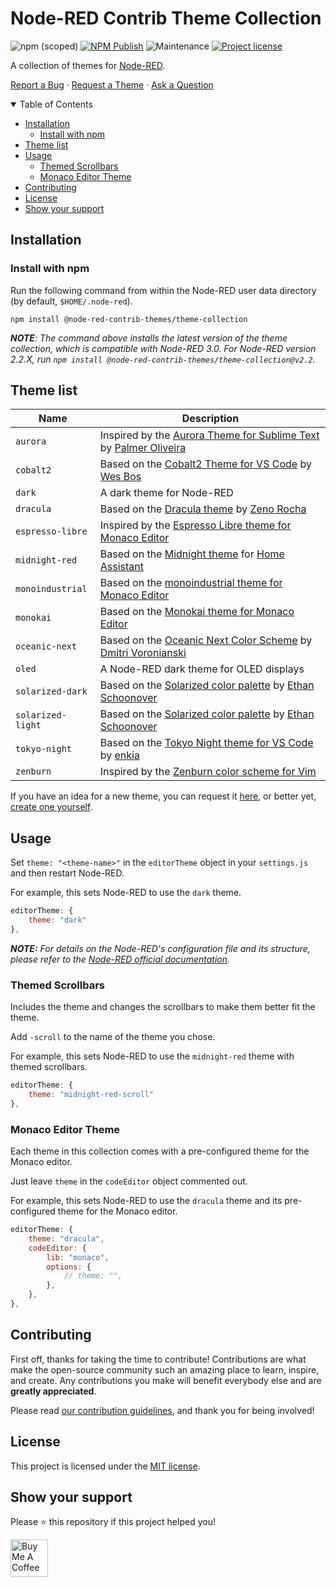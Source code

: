 # Node-RED Contrib Theme Collection

![npm (scoped)][npm-version-badge]
[![NPM Publish][npm-publish-badge]][npm-publish-workflow]
![Maintenance][maintenance-badge]
[![Project license][license-badge]][license]

A collection of themes for [Node-RED][node-red].

[Report a Bug][bug-report]
·
[Request a Theme][tr]
·
[Ask a Question][question]

<details open="open">
<summary>Table of Contents</summary>

- [Installation](#installation)
  - [Install with npm](#install-with-npm)
- [Theme list](#theme-list)
- [Usage](#usage)
  - [Themed Scrollbars](#themed-scrollbars)
  - [Monaco Editor Theme](#monaco-editor-theme)
- [Contributing](#contributing)
- [License](#license)
- [Show your support](#show-your-support)

</details>

## Installation

### Install with npm

Run the following command from within the Node-RED user data directory (by default, `$HOME/.node-red`).

```shell
npm install @node-red-contrib-themes/theme-collection
```

***NOTE**: The command above installs the latest version of the theme collection, which is compatible with Node-RED 3.0. For Node-RED version 2.2.X, run `npm install @node-red-contrib-themes/theme-collection@v2.2`.*

## Theme list

|Name|Description|
|---|---|
|`aurora`|Inspired by the [Aurora Theme for Sublime Text][theme-aurora] by [Palmer Oliveira][expalmer]|
|`cobalt2`|Based on the [Cobalt2 Theme for VS Code][theme-cobalt2] by [Wes Bos][wes-bos]|
|`dark`|A dark theme for Node-RED|
|`dracula`|Based on the [Dracula theme][theme-dracula] by [Zeno Rocha][zeno-rocha]|
|`espresso-libre`|Inspired by the [Espresso Libre theme for Monaco Editor][theme-espresso-libre]|
|`midnight-red`|Based on the [Midnight theme][theme-midnight] for [Home Assistant][home-assistant]|
|`monoindustrial`|Based on the [monoindustrial theme for Monaco Editor][theme-monoindustrial]|
|`monokai`|Based on the [Monokai theme for Monaco Editor][theme-monokai]|
|`oceanic-next`|Based on the [Oceanic Next Color Scheme][theme-oceanic-next] by [Dmitri Voronianski][voronianski]|
|`oled`|A Node-RED dark theme for OLED displays|
|`solarized-dark`|Based on the [Solarized color palette][solarized] by [Ethan Schoonover][schoonover]|
|`solarized-light`|Based on the [Solarized color palette][solarized] by [Ethan Schoonover][schoonover]|
|`tokyo-night`|Based on the [Tokyo Night theme for VS Code][themetokyo-night] by [enkia][enkia]|
|`zenburn`| Inspired by the [Zenburn color scheme for Vim][theme-zenburn]|

If you have an idea for a new theme, you can request it [here][tr], or better yet, [create one yourself][creating-a-new-theme].

## Usage

Set `theme: "<theme-name>"` in the `editorTheme` object in your `settings.js` and then restart Node-RED.

For example, this sets Node-RED to use the `dark` theme.

```js
editorTheme: {
    theme: "dark"
},
```

***NOTE:** For details on the Node-RED's configuration file and its structure, please refer to the [Node-RED official documentation][node-red-doc].*

### Themed Scrollbars

Includes the theme and changes the scrollbars to make them better fit the theme.

Add `-scroll` to the name of the theme you chose.

For example, this sets Node-RED to use the `midnight-red` theme with themed scrollbars.

```js
editorTheme: {
    theme: "midnight-red-scroll"
},
```

### Monaco Editor Theme

Each theme in this collection comes with a pre-configured theme for the Monaco editor.

Just leave `theme` in the `codeEditor` object commented out.

For example, this sets Node-RED to use the `dracula` theme and its pre-configured theme for the Monaco editor.

```js
editorTheme: {
    theme: "dracula",
    codeEditor: {
        lib: "monaco",
        options: {
            // theme: "",
        },
    },
},
```

## Contributing

First off, thanks for taking the time to contribute! Contributions are what make the open-source community such an amazing place to learn, inspire, and create. Any contributions you make will benefit everybody else and are **greatly appreciated**.

Please read [our contribution guidelines][contribution-guidelines], and thank you for being involved!

## License

This project is licensed under the [MIT license][license].

## Show your support

Please ⭐️ this repository if this project helped you!

<a href="https://www.buymeacoffee.com/mbonani" target="_blank"><img src="https://cdn.buymeacoffee.com/buttons/v2/default-red.png" alt="Buy Me A Coffee" height="60px"></a>

[bug-report]: https://github.com/node-red-contrib-themes/theme-collection/issues/new?assignees=&labels=bug&template=01_bug_report.yml
[contribution-guidelines]: .github/CONTRIBUTING.md
[creating-a-new-theme]: DEVELOPMENT.md#creating-a-new-theme
[enkia]: https://github.com/enkia
[expalmer]: https://expalmer.com/
[home-assistant]: https://home-assistant.io
[license-badge]: https://img.shields.io/github/license/node-red-contrib-themes/theme-collection.svg
[license]: LICENSE
[maintenance-badge]: https://img.shields.io/maintenance/yes/2022
[node-red-doc]: https://nodered.org/docs/user-guide/runtime/configuration#editor-themes
[node-red]: https://nodered.org/
[npm-publish-badge]: https://github.com/node-red-contrib-themes/theme-collection/actions/workflows/npm-publish.yml/badge.svg
[npm-publish-workflow]: https://github.com/node-red-contrib-themes/theme-collection/actions/workflows/npm-publish.yml
[npm-version-badge]: https://img.shields.io/npm/v/@node-red-contrib-themes/theme-collection?logo=npm
[question]: https://github.com/node-red-contrib-themes/theme-collection/discussions/new?category=general
[schoonover]: https://ethanschoonover.com
[solarized]: https://ethanschoonover.com/solarized/
[theme-aurora]: https://github.com/expalmer/aurora-theme/
[theme-cobalt2]: https://marketplace.visualstudio.com/items?itemName=wesbos.theme-cobalt2
[theme-dracula]: https://draculatheme.com/
[theme-espresso-libre]: https://github.com/brijeshb42/monaco-themes/blob/master/themes/Espresso%20Libre.json
[theme-midnight]: https://community.home-assistant.io/t/midnight-theme/28598
[theme-monoindustrial]: https://github.com/brijeshb42/monaco-themes/blob/master/themes/monoindustrial.json
[theme-monokai]: https://github.com/brijeshb42/monaco-themes/blob/master/themes/Monokai.json
[theme-oceanic-next]: https://github.com/voronianski/oceanic-next-color-scheme
[theme-zenburn]: https://github.com/jnurmine/Zenburn
[themetokyo-night]: https://marketplace.visualstudio.com/items?itemName=enkia.tokyo-night
[tr]: https://github.com/node-red-contrib-themes/theme-collection/issues/new?assignees=&labels=theme-request&template=02_theme_request.yml&title=
[voronianski]: https://github.com/voronianski
[wes-bos]: http://www.wesbos.com/
[zeno-rocha]: https://zenorocha.com/

